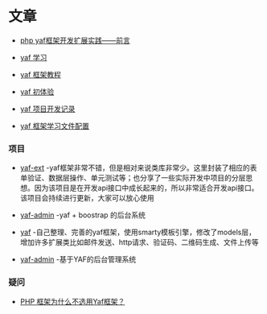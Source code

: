 # 文章
- [php yaf框架开发扩展实践——前言](http://www.01happy.com/php-yaf-ext-preface/)

- [yaf 学习](http://www.cnblogs.com/zhangdashuai/p/5141818.html)

- [yaf 框架教程](http://www.widuu.com/archives/category/yaf-framework-2)

- [yaf 初体验](http://www.cnblogs.com/iamdoufu/p/4496595.html)

- [yaf 项目开发记录](http://www.jianshu.com/p/bcc94b05b31a)

- [yaf 框架学习文件配置](http://www.cnblogs.com/xiaohaillong/p/6030012.html)

### 项目
- [yaf-ext](https://git.oschina.net/iceup/yaf-ext) -yaf框架非常不错，但是相对来说类库非常少。这里封装了相应的表单验证、数据层操作、单元测试等；也分享了一些实际开发中项目的分层思想。因为该项目是在开发api接口中成长起来的，所以非常适合开发api接口。该项目会持续进行更新，大家可以放心使用

- [yaf-admin](https://git.oschina.net/918mars/yaf-admin) -yaf + boostrap 的后台系统

- [yaf](https://git.oschina.net/mayoushang/yaf) -自己整理、完善的yaf框架，使用smarty模板引擎，修改了models层，增加许多扩展类比如邮件发送、http请求、验证码、二维码生成、文件上传等

- [yaf-admin](https://git.oschina.net/karson/yaf-admin) -基于YAF的后台管理系统

### 疑问
- [PHP 框架为什么不选用Yaf框架？](https://www.zhihu.com/question/29775720)
